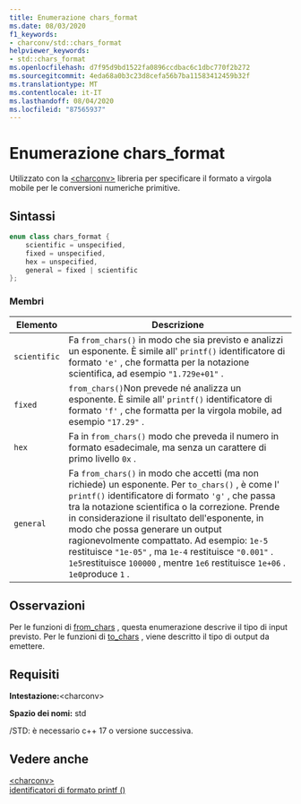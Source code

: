 ```yaml
---
title: Enumerazione chars_format
ms.date: 08/03/2020
f1_keywords:
- charconv/std::chars_format
helpviewer_keywords:
- std::chars_format
ms.openlocfilehash: d7f95d9bd1522fa0896ccdbac6c1dbc770f2b272
ms.sourcegitcommit: 4eda68a0b3c23d8cefa56b7ba11583412459b32f
ms.translationtype: MT
ms.contentlocale: it-IT
ms.lasthandoff: 08/04/2020
ms.locfileid: "87565937"
---
```

# <a name="chars_format-enum"></a>Enumerazione chars_format

Utilizzato con la [\<charconv>](charconv.md) libreria per specificare il formato a virgola mobile per le conversioni numeriche primitive.

## <a name="syntax"></a>Sintassi

```cpp
enum class chars_format {
    scientific = unspecified,
    fixed = unspecified,
    hex = unspecified,
    general = fixed | scientific
};
```

### <a name="members"></a>Membri

|Elemento|Descrizione|
|-|-|
| `scientific` | Fa `from_chars()` in modo che sia previsto e analizzi un esponente. È simile all' `printf()` identificatore di formato `'e'` , che formatta per la notazione scientifica, ad esempio `"1.729e+01"` . |
| `fixed` | `from_chars()`Non prevede né analizza un esponente. È simile all' `printf()` identificatore di formato `'f'` , che formatta per la virgola mobile, ad esempio `"17.29"` .|
| `hex` | Fa in `from_chars()` modo che preveda il numero in formato esadecimale, ma senza un carattere di primo livello `0x` . |
| `general` | Fa `from_chars()` in modo che accetti (ma non richiede) un esponente. Per `to_chars()` , è come l' `printf()` identificatore di formato `'g'` , che passa tra la notazione scientifica o la correzione. Prende in considerazione il risultato dell'esponente, in modo che possa generare un output ragionevolmente compattato. Ad esempio: `1e-5` restituisce `"1e-05"` , ma `1e-4` restituisce `"0.001"` . `1e5`restituisce `100000` , mentre `1e6` restituisce `1e+06` . `1e0`produce `1` .|

## <a name="remarks"></a>Osservazioni

Per le funzioni di [from_chars](charconv-functions.md#from_chars) , questa enumerazione descrive il tipo di input previsto.
Per le funzioni di [to_chars](charconv-functions.md#to_chars) , viene descritto il tipo di output da emettere.

## <a name="requirements"></a>Requisiti

**Intestazione:**\<charconv>

**Spazio dei nomi:** std

/STD: è necessario c++ 17 o versione successiva.

## <a name="see-also"></a>Vedere anche

[\<charconv>](../standard-library/charconv.md)  
[identificatori di formato printf ()](..\c-runtime-library\format-specification-syntax-printf-and-wprintf-functions.md)
